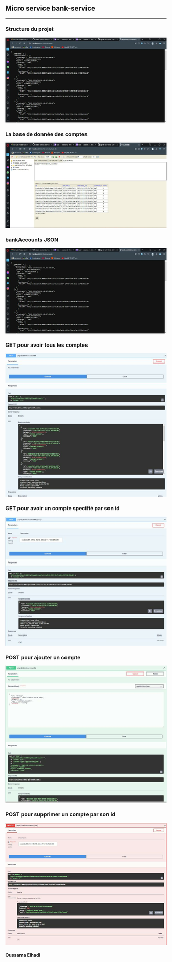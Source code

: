 <h2>Micro service bank-service</h2>
<hr>
<!-- <h3>Architecture du projet</h3>
<img src="screens/architecture.png"> -->

<h3>Structure du projet</h3>
<img src="screens/json.jpeg">
<br>
<h3>La base de donnée des comptes</h3>
<img src="screens/basededonnees.jpeg">
<br>
<h3>bankAccounts JSON</h3>
<img src="screens/json.jpeg">
<br>
<h3>GET pour avoir tous les comptes</h3>
<img src="screens/getaccounts.jpeg">
<br>
<h3>GET pour avoir un compte specifié par son id</h3>
<img src="screens/getaccount.jpeg">
<br>
<h3>POST pour ajouter un compte</h3>
<img src="screens/addaccount.jpeg">
<br>
<h3>POST pour supprimer un compte par son id</h3>
<img src="screens/deleteaccount.jpeg">

<h4>Oussama Elhadi</h4>

